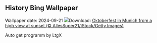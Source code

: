 ## History Bing Wallpaper
Wallpaper date: 2024-09-21
![](https://www.bing.com/th?id=OHR.MunichBeerfest_EN-IN6726777088_UHD.jpg&w=1000)Download: [Oktoberfest in Munich from a high view at sunset (© AllesSuper21/iStock/Getty Images)](https://www.bing.com/th?id=OHR.MunichBeerfest_EN-IN6726777088_UHD.jpg)

Auto get programm by LtgX
